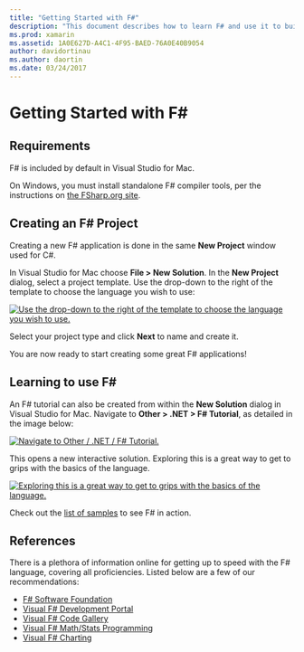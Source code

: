 ```yaml
---
title: "Getting Started with F#"
description: "This document describes how to learn F# and use it to build Xamarin applications with Visual Studio 2019 and Visual Studio for Mac."
ms.prod: xamarin
ms.assetid: 1A0E627D-A4C1-4F95-BAED-76A0E40B9054
author: davidortinau
ms.author: daortin
ms.date: 03/24/2017
---
```


# Getting Started with F&#35;

## Requirements

F# is included by default in Visual Studio for Mac.

On Windows, you must install standalone F# compiler tools, per the instructions on [the FSharp.org site](https://fsharp.org/use/windows/).

## Creating an F&#35; Project

Creating a new F# application is done in the same **New Project** window
used for C#.

In Visual Studio for Mac choose **File > New Solution**. In the **New Project** dialog, select a project template. Use the drop-down to the right of the template to choose the language you wish to use:

 [![Use the drop-down to the right of the template to choose the language you wish to use.](overview-images/choosefsharp.png)](overview-images/choosefsharp.png#lightbox)

Select your project type and click **Next** to name and create it.

You are now ready to start creating some great F# applications!

## Learning to use F&#35;

An F# tutorial can also be created from within the **New Solution** dialog in Visual Studio for Mac. Navigate to **Other > .NET > F# Tutorial**, as detailed in the image below:

 [![Navigate to Other / .NET / F# Tutorial.](overview-images/fsharptutorial.png)](overview-images/fsharptutorial.png#lightbox)

This opens a new interactive solution. Exploring this is a great way to get to grips with the basics of the language.

 [![Exploring this is a great way to get to grips with the basics of the language.](overview-images/newtutorial-sml.png)](overview-images/newtutorial.png#lightbox)

Check out the [list of samples](~/cross-platform/platform/fsharp/samples.md) to see F# in action.

## References

There is a plethora of information online for getting up to speed with the F#
language, covering all proficiencies. Listed below are a few of our recommendations:

- [F# Software Foundation](https://fsharp.org)
- [Visual F# Development Portal](https://go.microsoft.com/fwlink/?LinkID=234174)
- [Visual F# Code Gallery](/samples/browse/)
- [Visual F# Math/Stats Programming](/previous-versions/visualstudio/visual-studio-2010/hh273075(v=vs.100))
- [Visual F# Charting](/previous-versions/visualstudio/visual-studio-2010/hh273079(v=vs.100))